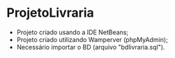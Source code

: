 # ProjetoLivraria
- Projeto criado usando a IDE NetBeans;
- Projeto criado utilizando Wamperver (phpMyAdmin);
- Necessário importar o BD (arquivo "bdlivraria.sql").
